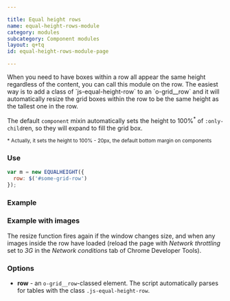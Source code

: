 ```yaml
---

title: Equal height rows
name: equal-height-rows-module
category: modules
subcategory: Component modules
layout: q+tq
id: equal-height-rows-module-page

---
```


<div class="lead"><p>When you need to have boxes within a row all appear the same height regardless of the content, you can call this module on the row. The easiest way is to add a class of `js-equal-height-row` to an `o-grid__row` and it will automatically resize the grid boxes within the row to be the same height as the tallest one in the row.</p></div>

The default `component` mixin automatically sets the height to 100%<sup>*</sup> of `:only-child`ren, so they will expand to fill the grid box.

<small>* Actually, it sets the height to 100% - 20px, the default bottom margin on components</small>

### Use

```javascript
var m = new EQUALHEIGHT({
  row: $('#some-grid-row')
});
```

### Example

<script>
component("grid-row", { "class":"js-equal-height-row", "atoms": [
  { "grid-box": { "size": "third", "atoms": { "key-fact": {
    "title": "10th for research impact in the REF 2014",
    "content": "<p>Research performance</p>",
    "link": "http://www.york.ac.uk/research/performance/",
    "icon": "book"
  } } } },
  { "grid-box": { "size": "third", "atoms": { "key-fact": {
    "title": "&pound;500 million invested in facilities",
    "content": "<p>World-class resources available to staff and partners</p>",
    "link": "http://www.york.ac.uk/research/facilities/",
    "icon": "money"
  } } } },
  { "grid-box": { "size": "third", "atoms": { "key-fact": {
    "title": "York Graduate Research School",
    "content": "Supporting a community of over 2,000 research students",
    "link": "http://www.york.ac.uk/research/graduate-school/",
    "icon": "graduation-cap"
  } } } }
] });
</script>

### Example with images

The resize function fires again if the window changes size, and when any images inside the row have loaded (reload the page with _Network throttling_ set to _3G_ in the _Network conditions_ tab of Chrome Developer Tools).

<script>
component("grid-row", { "class":"js-equal-height-row", "type": "alt1", "atoms": [
  { "grid-box": { "size": "third", "atoms": { "news-excerpt": {
    "title": "Axe marks the spot",
    "teaser": "Buried in a grave over 9,000 years ago, what can a stone adze tell us about the beliefs of our ancestors?",
    "poster": "https://www.york.ac.uk/static/data/homepage/images/bog-axe-399.jpg",
    "link":"#"
  } } } },
  { "grid-box": { "size": "third", "atoms": { "news-excerpt": {
    "title": "In Pictures: Tackling contaminated waters in Vanuatu",
    "teaser": "We're working with rural communities in the South Pacific, developing sophisticated sensors which could save lives.",
    "poster": "https://www.york.ac.uk/static/data/homepage/images/cyclone-pam-399.jpg",
    "link":"#"
  } } } },
  { "grid-box": { "size": "third", "atoms": { "news-excerpt": {
    "title": "The lost birthplace of political debate",
    "teaser": "As the tabloids call democracy into question, explore Parliament's architectural roots through digital technology.",
    "poster": "https://www.york.ac.uk/static/data/homepage/images/the-house-of-commons-1793-94-by-karl-anton-hickel-oil-on-canvas-1793-1795-credit-national-portrait-gallery-399.jpg",
    "link":"#"
  } } } }
] });
</script>

### Options

 * **row** - an `o-grid__row`-classed element. The script automatically parses for tables with the class `.js-equal-height-row`.
